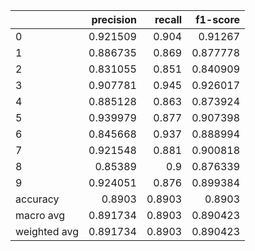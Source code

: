 |              |   precision |   recall |   f1-score |
|:-------------|------------:|---------:|-----------:|
| 0            |    0.921509 |   0.904  |   0.91267  |
| 1            |    0.886735 |   0.869  |   0.877778 |
| 2            |    0.831055 |   0.851  |   0.840909 |
| 3            |    0.907781 |   0.945  |   0.926017 |
| 4            |    0.885128 |   0.863  |   0.873924 |
| 5            |    0.939979 |   0.877  |   0.907398 |
| 6            |    0.845668 |   0.937  |   0.888994 |
| 7            |    0.921548 |   0.881  |   0.900818 |
| 8            |    0.85389  |   0.9    |   0.876339 |
| 9            |    0.924051 |   0.876  |   0.899384 |
| accuracy     |    0.8903   |   0.8903 |   0.8903   |
| macro avg    |    0.891734 |   0.8903 |   0.890423 |
| weighted avg |    0.891734 |   0.8903 |   0.890423 |